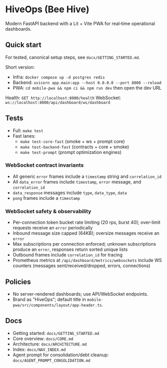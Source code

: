 # HiveOps (Bee Hive)

Modern FastAPI backend with a Lit + Vite PWA for real‑time operational dashboards.

## Quick start

For tested, canonical setup steps, see `docs/GETTING_STARTED.md`.

Short version:
- Infra: `docker compose up -d postgres redis`
- Backend: `uvicorn app.main:app --host 0.0.0.0 --port 8000 --reload`
- PWA: `cd mobile-pwa && npm ci && npm run dev` then open the dev URL

Health: `GET http://localhost:8000/health`
WebSocket: `ws://localhost:8000/api/dashboard/ws/dashboard`

## Tests

- Full: `make test`
- Fast lanes:
  - `make test-core-fast` (smoke + ws + prompt core)
  - `make test-backend-fast` (contracts + core + smoke)
  - `make test-prompt` (prompt optimization engines)

### WebSocket contract invariants
- All generic `error` frames include a `timestamp` string and `correlation_id`
- All `data_error` frames include `timestamp`, `error` message, and `correlation_id`
- `data_response` messages include `type`, `data_type`, `data`
- `pong` frames include a `timestamp`

### WebSocket safety & observability
- Per-connection token bucket rate limiting (20 rps, burst 40); over-limit requests receive an `error` periodically
- Inbound message size capped (64KB); oversize messages receive an `error`
- Max subscriptions per connection enforced; unknown subscriptions produce an `error`, responses return sorted unique lists
- Outbound frames include `correlation_id` for tracing
- Prometheus metrics at `/api/dashboard/metrics/websockets` include WS counters (messages sent/received/dropped, errors, connections)

## Policies

- No server-rendered dashboards; use API/WebSocket endpoints.
- Brand as "HiveOps"; default title in `mobile-pwa/src/components/layout/app-header.ts`.

## Docs

- Getting started: `docs/GETTING_STARTED.md`
- Core overview: `docs/CORE.md`
- Architecture: `docs/ARCHITECTURE.md`
 - Index: `docs/NAV_INDEX.md`
- Agent prompt for consolidation/debt cleanup: `docs/AGENT_PROMPT_CONSOLIDATION.md`
